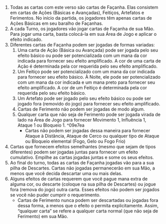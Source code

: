 1. Todas as cartas com este verso são cartas de Façanha. Elas consistem em cartas de Ações (Básicas e Avançadas), Feitiços, Artefatos e Ferimentos. No início da partida, os jogadores têm apenas cartas de Ações Básicas em seu baralho de Façanhas.
2. A cada Turno, os jogadores vão jogar cartas de Façanha de sua Mão. Para jogar uma carta, basta colocá-la em sua Área de Jogo e aplicar o efeito indicado.
3. Diferentes cartas de Façanha podem ser jogadas de formas variadas:
	1. Uma carta de Ação (Básica ou Avançada) pode ser jogada pelo seu efeito básico ou pode ser potencializada com um mana da cor indicada para fornecer seu efeito amplificado. A cor de uma carta de Ação é determinada pela cor requerida pelo seu efeito amplificado.
	2. Um Feitiço pode ser potencializado com um mana da cor indicada para fornecer seu efeito básico. À Noite, ele pode ser potencializado com um mana da cor indicada e um mana preto para fornecer seu efeito amplificado. A cor de um Feitiço é determinada pela cor requerida pelo seu efeito básico.
	3. Um Artefato pode ser jogado pelo seu efeito básico ou pode ser jogado fora (removido do jogo) para fornecer seu efeito amplificado.
	4. Cartas de Ferimento não podem ser jogadas de modo algum.
	5. Qualquer carta que não seja de Ferimento pode ser jogada virada de lado na Área de Jogo para fornecer Movimento 1, Influência 1, Ataque 1 ou Bloqueio 1. ^09e7ea
		- Cartas não podem ser jogadas dessa maneira para fornecer Ataque à Distância, Ataque de Cerco ou qualquer tipo de Ataque ou Bloqueio elemental (Fogo, Gelo ou Fogo Frio)
4. Cartas que fornecem efeitos semelhantes (mesmo que sejam	 de tipos diferentes) podem ser jogadas juntas para fornecer um efeito cumulativo. Empilhe as cartas jogadas juntas e some os seus efeitos.
5. Ao final do turno, todas as cartas de Façanha jogadas vão para a sua pilha de Descartes. Cartas não jogadas permanecerão em sua Mão, a menos que você decida descartar uma ou mais delas.
6. Alguns efeitos de cartas requerem que você pague mana extra de alguma cor, ou descarte (coloque na sua pilha de Descartes) ou jogue fora (remova do jogo) outra carta. Esses efeitos não podem ser jogados se você não puder cumprir o requerimento.
	- Cartas de Ferimento nunca podem ser descartadas ou jogadas fora dessa forma, a menos que o efeito o permita explicitamente. Assim, “qualquer carta” se refere a qualquer carta normal (que não seja de Ferimento) em sua Mão.